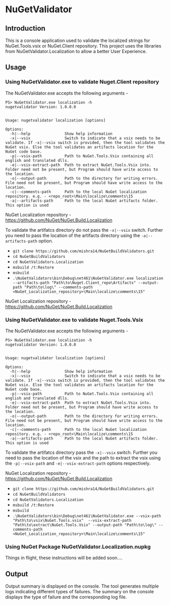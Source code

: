 # NuGetValidator

## Introduction

This is a console application used to validate the localized strings for NuGet.Tools.vsix or NuGet.Client repository. This project uses the libraries from NuGetValidator.Localization to allow a better User Experience.


## Usage

### Using NuGetValidator.exe to validate Nuget.Client repository

The NuGetValidator.exe accepts the following arguments - 

```
PS> NuGetValidator.exe localization -h
nugetvalidator Version: 1.0.0.0


Usage: nugetvalidator localization [options]

Options:
  -h|--help               Show help information
  -x|--vsix               Switch to indicate that a vsix needs to be validate. If -x|--vsix switch is provided, then the tool validates the NuGet vsix. Else the tool validates an artifacts location for the NuGet code base.
  -p|--vsix-path          Path to NuGet.Tools.Vsix containing all english and translated dlls.
  -e|--vsix-extract-path  Path to extract NuGet.Tools.Vsix into. Folder need not be present, but Program should have write access to the location.
  -o|--output-path        Path to the directory for writing errors. File need not be present, but Program should have write access to the location.
  -c|--comments-path      Path to the local NuGet localization repository. e.g. - <repo_root>\Main\localize\comments\15
  -a|--artifacts-path     Path to the local NuGet artifacts folder. This option is used
```

NuGet Localization repository - https://github.com/NuGet/NuGet.Build.Localization

To validate the artifatcs directory do not pass the `-x|--vsix` switch. Further you need to pass the location of the artifacts directory using the `-a|--artifacts-path` option.

* `git clone https://github.com/mishra14/NuGetBuildValidators.git`
* `cd NuGetBuildValidators`
* `cd NuGetValidators.Localization`
* `msbuild /t:Restore`
* `msbuild`
* `.\NuGetValidators\bin\Debug\net461\NuGetValidator.exe localization --artifacts-path "Path\to\Nuget.Client_repo\Artifacts" --output-path "Path\to\log\" --comments-path <NuGet_Localization_repository>\Main\localize\comments\15"`


NuGet Localization repository - https://github.com/NuGet/NuGet.Build.Localization


### Using NuGetValidator.exe to validate Nuget.Tools.Vsix

The NuGetValidator.exe accepts the following arguments - 

```
PS> NuGetValidator.exe localization -h
nugetvalidator Version: 1.0.0.0


Usage: nugetvalidator localization [options]

Options:
  -h|--help               Show help information
  -x|--vsix               Switch to indicate that a vsix needs to be validate. If -x|--vsix switch is provided, then the tool validates the NuGet vsix. Else the tool validates an artifacts location for the NuGet code base.
  -p|--vsix-path          Path to NuGet.Tools.Vsix containing all english and translated dlls.
  -e|--vsix-extract-path  Path to extract NuGet.Tools.Vsix into. Folder need not be present, but Program should have write access to the location.
  -o|--output-path        Path to the directory for writing errors. File need not be present, but Program should have write access to the location.
  -c|--comments-path      Path to the local NuGet localization repository. e.g. - <repo_root>\Main\localize\comments\15
  -a|--artifacts-path     Path to the local NuGet artifacts folder. This option is used
```

To validate the artifatcs directory pass the `-x|--vsix` switch. Further you need to pass the location of the vsix and the path to extract the vsix using the `-p|--vsix-path` and `-e|--vsix-extract-path` options respectively.

NuGet Localization repository - https://github.com/NuGet/NuGet.Build.Localization

* `git clone https://github.com/mishra14/NuGetBuildValidators.git`
* `cd NuGetBuildValidators`
* `cd NuGetValidators.Localization`
* `msbuild /t:Restore`
* `msbuild`
* `.\NuGetValidators\bin\Debug\net461\NuGetValidator.exe --vsix-path "Path\to\vsix\NuGet.Tools.vsix"  --vsix-extract-path "Path\to\extract\NuGet.Tools.Vsix" --output-path "Path\to\log\" --comments-path <NuGet_Localization_repository>\Main\localize\comments\15"`

### Using NuGet Package NuGetValidator.Localization.nupkg

Things in flight, these instructions will be added soon....

## Output

Output summary is displayed on the console. The tool generates multiple logs indicating different types of failures. The summary on the console displays the type of failure and the corresponding log file.
